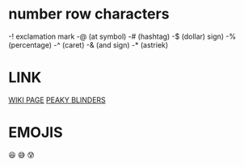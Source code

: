 #  number row characters
-! exclamation mark
-@ (at symbol)
-#  (hashtag)
-$ (dollar) sign)
-% (percentage)
-^ (caret)
-& (and sign)
-* (astriek)
# LINK
[WIKI PAGE](https://en.wikipedia.org/wiki/Cristiano_Ronaldo)
[PEAKY BLINDERS](https://www.netflix.com/title/80002479)

# EMOJIS
:satisfied:  :sweat_smile: :cold_sweat:
